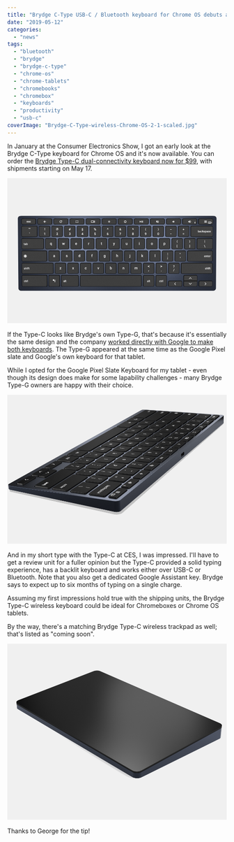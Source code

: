```yaml
---
title: "Brydge C-Type USB-C / Bluetooth keyboard for Chrome OS debuts at $99 to order"
date: "2019-05-12"
categories: 
  - "news"
tags: 
  - "bluetooth"
  - "brydge"
  - "brydge-c-type"
  - "chrome-os"
  - "chrome-tablets"
  - "chromebooks"
  - "chromebox"
  - "keyboards"
  - "productivity"
  - "usb-c"
coverImage: "Brydge-C-Type-wireless-Chrome-OS-2-1-scaled.jpg"
---
```


In January at the Consumer Electronics Show, I got an early look at the Brydge C-Type keyboard for Chrome OS and it's now available. You can order the [Brydge Type-C dual-connectivity keyboard now for $99](https://www.brydge.com/products/c-type-wireless-keyboard-for-chrome), with shipments starting on May 17.

![](images/Brydge-C-Type-wireless-Chrome-OS-1-e1557677223840.png)

If the Type-C looks like Brydge's own Type-G, that's because it's essentially the same design and the company [worked directly with Google to make both keyboards](https://www.aboutchromebooks.com/news/brydge-wallaby-goanna-keyboards-for-chrome-os-pixelbook-nocturne-tablets/). The Type-G appeared at the same time as the Google Pixel slate and Google's own keyboard for that tablet.

While I opted for the Google Pixel Slate Keyboard for my tablet - even though its design does make for some lapability challenges - many Brydge Type-G owners are happy with their choice.

![The previously announced Brydge Type-C dual-connectivity keyboard for Chrome OS can now be ordered for $99. You get the option of either USB-C or Bluetooth to type on your Chromebox, Chrome OS tablet, or even a Chromebook.](images/Brydge-C-Type-wireless-Chrome-OS-3.png)

And in my short type with the Type-C at CES, I was impressed. I'll have to get a review unit for a fuller opinion but the Type-C provided a solid typing experience, has a backlit keyboard and works either over USB-C or Bluetooth. Note that you also get a dedicated Google Assistant key. Brydge says to expect up to six months of typing on a single charge.

Assuming my first impressions hold true with the shipping units, the Brydge Type-C wireless keyboard could be ideal for Chromeboxes or Chrome OS tablets.

By the way, there's a matching Brydge Type-C wireless trackpad as well; that's listed as "coming soon".

![](images/Brydge-Type-C-wireless-trackpad-Chrome-OS.png)

Thanks to George for the tip!
